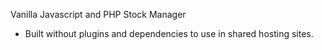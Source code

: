 Vanilla Javascript and PHP Stock Manager

- Built without plugins and dependencies to use in shared hosting sites.
